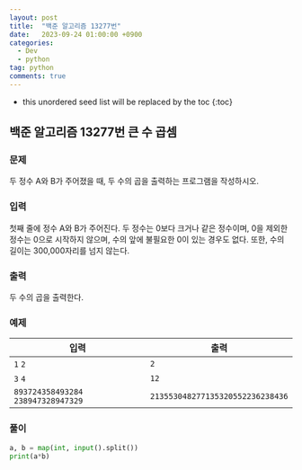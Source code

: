```yaml
---
layout: post
title:  "백준 알고리즘 13277번"
date:   2023-09-24 01:00:00 +0900
categories: 
  - Dev
  - python
tag: python
comments: true
---
```


* this unordered seed list will be replaced by the toc
{:toc}

## 백준 알고리즘 13277번 큰 수 곱셈

### 문제

두 정수 A와 B가 주어졌을 때, 두 수의 곱을 출력하는 프로그램을 작성하시오.

### 입력

첫째 줄에 정수 A와 B가 주어진다. 두 정수는 0보다 크거나 같은 정수이며, 0을 제외한 정수는 0으로 시작하지 않으며, 수의 앞에 불필요한 0이 있는 경우도 없다. 또한, 수의 길이는 300,000자리를 넘지 않는다.

### 출력

두 수의 곱을 출력한다.

### 예제

| 입력 | 출력 |
| --- | --- |
| `1` `2` | `2` |
| `3` `4` | `12` |
| `893724358493284` `238947328947329` | `213553048277135320552236238436` |

### 풀이

```py
a, b = map(int, input().split())
print(a*b)
```
